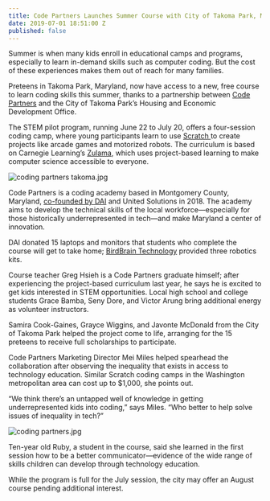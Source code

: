 ```yaml
---
title: Code Partners Launches Summer Course with City of Takoma Park, Maryland
date: 2019-07-01 18:51:00 Z
published: false
---
```


Summer is when many kids enroll in educational camps and programs, especially to learn in-demand skills such as computer coding. But the cost of these experiences makes them out of reach for many families.

Preteens in Takoma Park, Maryland, now have access to a new, free course to learn coding skills this summer, thanks to a partnership between [Code Partners](https://www.codepartners.net/portal/customers/code/index.html#/) and the City of Takoma Park’s Housing and Economic Development Office.

The STEM pilot program, running June 22 to July 20, offers a four-session coding camp, where young participants learn to use [Scratch ](https://scratch.mit.edu/)to create projects like arcade games and motorized robots. The curriculum is based on Carnegie Learning’s [Zulama](https://www.carnegielearning.com/products/software-platform/computer-science-learning-software/), which uses project-based learning to make computer science accessible to everyone.  

![coding partners takoma.jpg](/uploads/coding%20partners%20takoma.jpg)

Code Partners is a coding academy based in Montgomery County, Maryland, [co-founded by DAI](https://www.dai.com/news/dai-hosts-launch-of-new-coding-school-in-montgomery-county) and United Solutions in 2018. The academy aims to develop the technical skills of the local workforce—especially for those historically underrepresented in tech—and make Maryland a center of innovation.
 
DAI donated 15 laptops and monitors that students who complete the course will get to take home; [BirdBrain Technology](https://www.birdbraintechnologies.com/) provided three robotics kits. 

Course teacher Greg Hsieh is a Code Partners graduate himself; after experiencing the project-based curriculum last year, he says he is excited to get kids interested in STEM opportunities. Local high school and college students Grace Bamba, Seny Dore, and Victor Arung bring additional energy as volunteer instructors.  

Samira Cook-Gaines, Grayce Wiggins, and Javonte McDonald from the City of Takoma Park helped the project come to life, arranging for the 15 preteens to receive full scholarships to participate. 

 Code Partners Marketing Director Mei Miles helped spearhead the collaboration after observing the inequality that exists in access to technology education. Similar Scratch coding camps in the Washington metropolitan area can cost up to $1,000, she points out. 

“We think there’s an untapped well of knowledge in getting underrepresented kids into coding,” says Miles. “Who better to help solve issues of inequality in tech?”

![coding partners.jpg](/uploads/coding%20partners.jpg)

Ten-year old Ruby, a student in the course, said she learned in the first session how to be a better communicator—evidence of the wide range of skills children can develop through technology education. 

While the program is full for the July session, the city may offer an August course pending additional interest. 